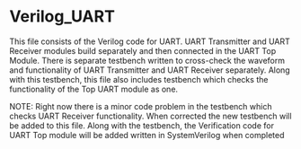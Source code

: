 # Verilog_UART
This file consists of the Verilog code for UART.
UART Transmitter and UART Receiver modules build separately and then connected in the UART Top Module.
There is separate testbench written to cross-check the waveform and functionality of UART Transmitter and
UART Receiver separately.
Along with this testbench, this file also includes testbench which checks the functionality of the Top UART module as one.

NOTE: 
	Right now there is a minor code problem in the testbench which checks UART Receiver functionality. 
	When corrected the new testbench will be added to this file.
	Along with the testbench, the Verification code for UART Top module will be added written in SystemVerilog when completed
